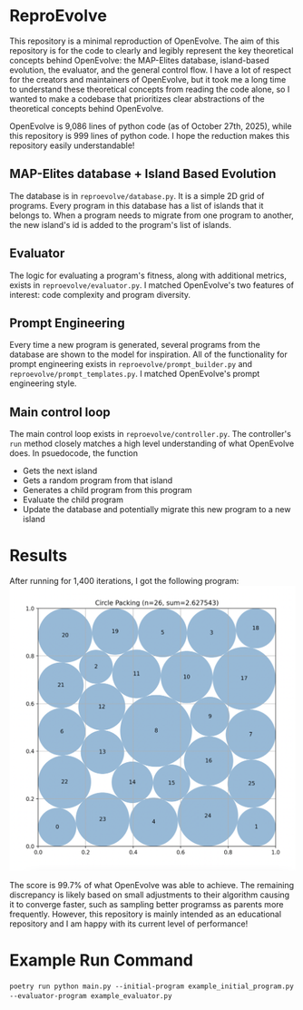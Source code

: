 # ReproEvolve

This repository is a minimal reproduction of OpenEvolve. The aim of this repository is for the code to clearly and legibly represent the key theoretical concepts behind OpenEvolve: the MAP-Elites database, island-based evolution, the evaluator, and the general control flow. I have a lot of respect for the creators and maintainers of OpenEvolve, but it took me a long time to understand these theoretical concepts from reading the code alone, so I wanted to make a codebase that prioritizes clear abstractions of the theoretical concepts behind OpenEvolve.

OpenEvolve is 9,086 lines of python code (as of October 27th, 2025), while this repository is 999 lines of python code. I hope the reduction makes this repository easily understandable!

## MAP-Elites database + Island Based Evolution
The database is in `reproevolve/database.py`. It is a simple 2D grid of programs. Every program in this database has a list of islands that it belongs to. When a program needs to migrate from one program to another, the new island's id is added to the program's list of islands.

## Evaluator
The logic for evaluating a program's fitness, along with additional metrics, exists in `reproevolve/evaluator.py`. I matched OpenEvolve's two features of interest: code complexity and program diversity.

## Prompt Engineering
Every time a new program is generated, several programs from the database are shown to the model for inspiration. All of the functionality for prompt engineering exists in `reproevolve/prompt_builder.py` and `reproevolve/prompt_templates.py`. I matched OpenEvolve's prompt engineering style.

## Main control loop
The main control loop exists in `reproevolve/controller.py`. The controller's `run` method closely matches a high level understanding of what OpenEvolve does. In psuedocode, the function
- Gets the next island
- Gets a random program from that island
- Generates a child program from this program
- Evaluate the child program
- Update the database and potentially migrate this new program to a new island

# Results
After running for 1,400 iterations, I got the following program:
![A depiction of a circle packing with a sum of radii=2.627](/images/best_program.png)

The score is 99.7% of what OpenEvolve was able to achieve. The remaining discrepancy is likely based on small adjustments to their algorithm causing it to converge faster, such as sampling better programss as parents more frequently. However, this repository is mainly intended as an educational repository and I am happy with its current level of performance!

# Example Run Command
`poetry run python main.py --initial-program example_initial_program.py --evaluator-program example_evaluator.py`
